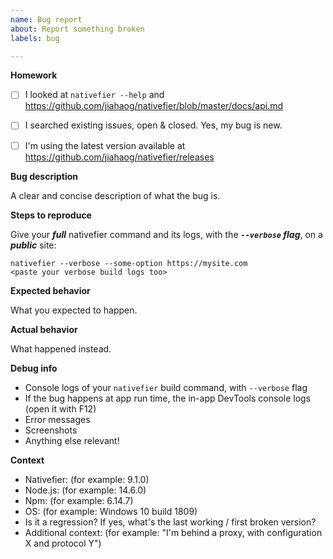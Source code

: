 ```yaml
---
name: Bug report
about: Report something broken
labels: bug

---
```


<!-- Help us help you, and take the time to fill this information 🙂.
An incomprehensible bug report is a useless bug report.

=========================================================
INCOMPREHENSIBLE / INCOMPLETE BUG REPORTS WILL BE CLOSED.
=========================================================
-->

**Homework**

- [ ] I looked at `nativefier --help` and https://github.com/jiahaog/nativefier/blob/master/docs/api.md
- [ ] I searched existing issues, open & closed. Yes, my bug is new.
- [ ] I'm using the latest version available at https://github.com/jiahaog/nativefier/releases


**Bug description**

A clear and concise description of what the bug is.


**Steps to reproduce**

Give your ***full*** nativefier command and its logs, with the ***`--verbose` flag***, on a ***public*** site:

```
nativefier --verbose --some-option https://mysite.com
<paste your verbose build logs too>
```


**Expected behavior**

What you expected to happen.


**Actual behavior**

What happened instead.


**Debug info**

- Console logs of your `nativefier` build command, with `--verbose` flag
- If the bug happens at app run time, the in-app DevTools console logs (open it with F12)
- Error messages
- Screenshots
- Anything else relevant!


**Context**

 - Nativefier: (for example: 9.1.0)
 - Node.js: (for example: 14.6.0)
 - Npm: (for example: 6.14.7)
 - OS: (for example: Windows 10 build 1809)
 - Is it a regression? If yes, what's the last working / first broken version?
 - Additional context: (for example: "I'm behind a proxy, with configuration X and protocol Y")
